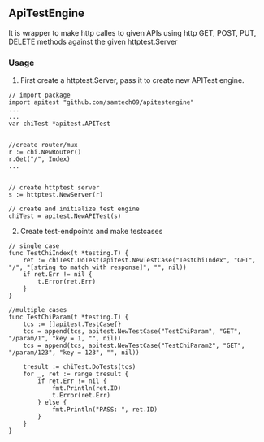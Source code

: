 ## ApiTestEngine
It is wrapper to make http calles to given APIs using http GET, POST, PUT, DELETE methods against the given httptest.Server


### Usage
1. First create a httptest.Server, pass it to create new APITest engine.

```
// import package
import apitest "github.com/samtech09/apitestengine"
...
...
var chiTest *apitest.APITest


//create router/mux
r := chi.NewRouter()
r.Get("/", Index)
...


// create httptest server
s := httptest.NewServer(r)

// create and initialize test engine
chiTest = apitest.NewAPITest(s)
```

2. Create test-endpoints and make testcases

```
// single case
func TestChiIndex(t *testing.T) {
	ret := chiTest.DoTest(apitest.NewTestCase("TestChiIndex", "GET", "/", "[string to match with response]", "", nil))
	if ret.Err != nil {
		t.Error(ret.Err)
	}
}

//multiple cases
func TestChiParam(t *testing.T) {
	tcs := []apitest.TestCase{}
	tcs = append(tcs, apitest.NewTestCase("TestChiParam", "GET", "/param/1", "key = 1, "", nil))
	tcs = append(tcs, apitest.NewTestCase("TestChiParam2", "GET", "/param/123", "key = 123", "", nil))

	tresult := chiTest.DoTests(tcs)
	for _, ret := range tresult {
		if ret.Err != nil {
			fmt.Println(ret.ID)
			t.Error(ret.Err)
		} else {
			fmt.Println("PASS: ", ret.ID)
		}
	}
}
```


